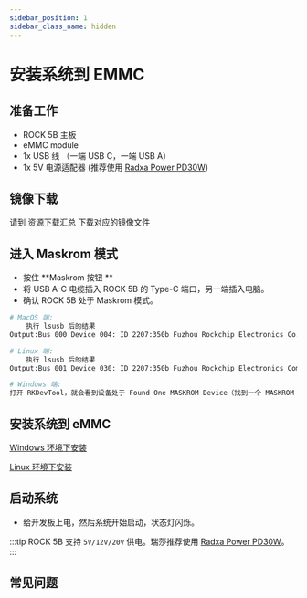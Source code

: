 ```yaml
---
sidebar_position: 1
sidebar_class_name: hidden
---
```


# 安装系统到 EMMC

## 准备工作

- ROCK 5B 主板
- eMMC module
- 1x USB 线 （一端 USB C，一端 USB A）
- 1x 5V 电源适配器 (推荐使用 [Radxa Power PD30W](../accessories/pd-30w))

## 镜像下载

请到 [资源下载汇总](/rock5/rock5b/getting-started/download.md) 下载对应的镜像文件

## 进入 Maskrom 模式

- 按住 **Maskrom 按钮 **
- 将 USB A-C 电缆插入 ROCK 5B 的 Type-C 端口，另一端插入电脑。
- 确认 ROCK 5B 处于 Maskrom 模式。

```bash
# MacOS 端:
	执行 lsusb 后的结果
Output:Bus 000 Device 004: ID 2207:350b Fuzhou Rockchip Electronics Co., Ltd. Composite Device

# Linux 端:
	执行 lsusb 后的结果
Output:Bus 001 Device 030: ID 2207:350b Fuzhou Rockchip Electronics Company

# Windows 端:
打开 RKDevTool，就会看到设备处于 Found One MASKROM Device（找到一个 MASKROM 设备）状态。
```

## 安装系统到 eMMC

[Windows 环境下安装](../low-level-dev/rkdeveloptool)

[Linux 环境下安装](../low-level-dev/rkdeveloptool)

## 启动系统

- 给开发板上电，然后系统开始启动，状态灯闪烁。

:::tip
ROCK 5B 支持 `5V/12V/20V` 供电。瑞莎推荐使用 [Radxa Power PD30W](../accessories/pd-30w)。
:::

## 常见问题
